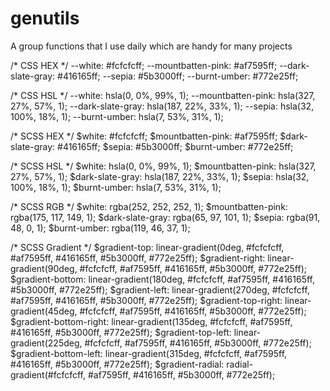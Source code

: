 # genutils
A group functions that I use daily which are handy for many projects


/* CSS HEX */
--white: #fcfcfcff;
--mountbatten-pink: #af7595ff;
--dark-slate-gray: #416165ff;
--sepia: #5b3000ff;
--burnt-umber: #772e25ff;

/* CSS HSL */
--white: hsla(0, 0%, 99%, 1);
--mountbatten-pink: hsla(327, 27%, 57%, 1);
--dark-slate-gray: hsla(187, 22%, 33%, 1);
--sepia: hsla(32, 100%, 18%, 1);
--burnt-umber: hsla(7, 53%, 31%, 1);

/* SCSS HEX */
$white: #fcfcfcff;
$mountbatten-pink: #af7595ff;
$dark-slate-gray: #416165ff;
$sepia: #5b3000ff;
$burnt-umber: #772e25ff;

/* SCSS HSL */
$white: hsla(0, 0%, 99%, 1);
$mountbatten-pink: hsla(327, 27%, 57%, 1);
$dark-slate-gray: hsla(187, 22%, 33%, 1);
$sepia: hsla(32, 100%, 18%, 1);
$burnt-umber: hsla(7, 53%, 31%, 1);

/* SCSS RGB */
$white: rgba(252, 252, 252, 1);
$mountbatten-pink: rgba(175, 117, 149, 1);
$dark-slate-gray: rgba(65, 97, 101, 1);
$sepia: rgba(91, 48, 0, 1);
$burnt-umber: rgba(119, 46, 37, 1);

/* SCSS Gradient */
$gradient-top: linear-gradient(0deg, #fcfcfcff, #af7595ff, #416165ff, #5b3000ff, #772e25ff);
$gradient-right: linear-gradient(90deg, #fcfcfcff, #af7595ff, #416165ff, #5b3000ff, #772e25ff);
$gradient-bottom: linear-gradient(180deg, #fcfcfcff, #af7595ff, #416165ff, #5b3000ff, #772e25ff);
$gradient-left: linear-gradient(270deg, #fcfcfcff, #af7595ff, #416165ff, #5b3000ff, #772e25ff);
$gradient-top-right: linear-gradient(45deg, #fcfcfcff, #af7595ff, #416165ff, #5b3000ff, #772e25ff);
$gradient-bottom-right: linear-gradient(135deg, #fcfcfcff, #af7595ff, #416165ff, #5b3000ff, #772e25ff);
$gradient-top-left: linear-gradient(225deg, #fcfcfcff, #af7595ff, #416165ff, #5b3000ff, #772e25ff);
$gradient-bottom-left: linear-gradient(315deg, #fcfcfcff, #af7595ff, #416165ff, #5b3000ff, #772e25ff);
$gradient-radial: radial-gradient(#fcfcfcff, #af7595ff, #416165ff, #5b3000ff, #772e25ff);
